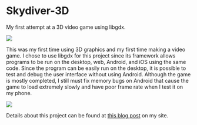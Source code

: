 # Skydiver-3D
My first attempt at a 3D video game using libgdx.

<img src="http://michaelscarlett.blog.com/files/2014/09/ss1.png">

This was my first time using 3D graphics and my first time making a video game. I chose to use libgdx for this project since its framework allows programs to be run on the desktop, web, Android, and iOS using the same code. Since the program can be easily run on the desktop, it is possible to test and debug the user interface without using Android. Although the game is mostly completed, I still must fix memory bugs on Android that cause the game to load extremely slowly and have poor frame rate when I test it on my phone.

<img src="http://michaelscarlett.blog.com/files/2014/09/ss3.png">

Details about this project can be found at <a href="http://michaelscarlett.blog.com/2014/09/02/creating-a-3d-skydiving-game-for-android/">this blog post</a> on my site.
